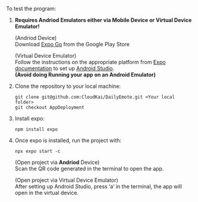 To test the program:

1. **Requires Andriod Emulators either via Mobile Device or Virtual Device Emulator!**

   (Andriod Device)<br />
   Download [Expo Go](https://expo.dev/go) from the Google Play Store<br />
   
   (Virtual Device Emulator)<br />
   Follow the instructions  on the appropriate platform from [Expo documentation](https://docs.expo.dev/get-started/set-up-your-environment/?platform=android&device=simulated&mode=development-build&buildEnv=local) to set up [Android Studio](https://developer.android.com/studio).<br />**(Avoid doing Running your app on an Android Emulator)**<br />

2. Clone the repository to your local machine:
   ```
   git clone git@github.com:CloudKai/DailyEmote.git <Your local folder>
   git checkout AppDeployment
   ```
3. Install expo:
   ```
   npm install expo
   ```
4. Once expo is installed, run the project with:
   ```
   npx expo start -c
   ```
   
   (Open project via **Andriod** Device)<br />
   Scan the QR code generated in the terminal to open the app.

   (Open project via Virtual Device Emulator)<br />
   After setting up Android Studio, press ‘a’ in the terminal, the app will open in the virtual device.
